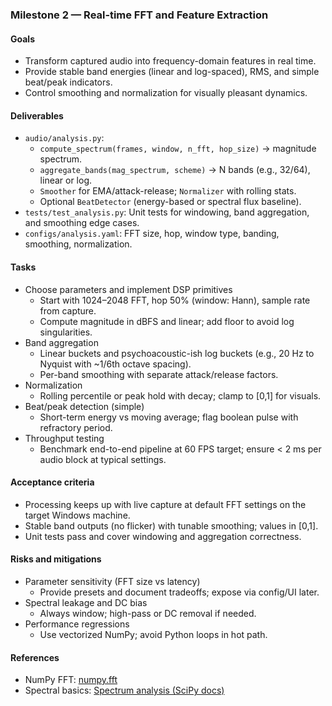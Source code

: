 ### Milestone 2 — Real‑time FFT and Feature Extraction

#### Goals
- Transform captured audio into frequency-domain features in real time.
- Provide stable band energies (linear and log-spaced), RMS, and simple beat/peak indicators.
- Control smoothing and normalization for visually pleasant dynamics.

#### Deliverables
- `audio/analysis.py`:
  - `compute_spectrum(frames, window, n_fft, hop_size)` → magnitude spectrum.
  - `aggregate_bands(mag_spectrum, scheme)` → N bands (e.g., 32/64), linear or log.
  - `Smoother` for EMA/attack-release; `Normalizer` with rolling stats.
  - Optional `BeatDetector` (energy-based or spectral flux baseline).
- `tests/test_analysis.py`: Unit tests for windowing, band aggregation, and smoothing edge cases.
- `configs/analysis.yaml`: FFT size, hop, window type, banding, smoothing, normalization.

#### Tasks
- Choose parameters and implement DSP primitives
  - Start with 1024–2048 FFT, hop 50% (window: Hann), sample rate from capture.
  - Compute magnitude in dBFS and linear; add floor to avoid log singularities.
- Band aggregation
  - Linear buckets and psychoacoustic-ish log buckets (e.g., 20 Hz to Nyquist with ~1/6th octave spacing).
  - Per-band smoothing with separate attack/release factors.
- Normalization
  - Rolling percentile or peak hold with decay; clamp to [0,1] for visuals.
- Beat/peak detection (simple)
  - Short-term energy vs moving average; flag boolean pulse with refractory period.
- Throughput testing
  - Benchmark end-to-end pipeline at 60 FPS target; ensure < 2 ms per audio block at typical settings.

#### Acceptance criteria
- Processing keeps up with live capture at default FFT settings on the target Windows machine.
- Stable band outputs (no flicker) with tunable smoothing; values in [0,1].
- Unit tests pass and cover windowing and aggregation correctness.

#### Risks and mitigations
- Parameter sensitivity (FFT size vs latency)
  - Provide presets and document tradeoffs; expose via config/UI later.
- Spectral leakage and DC bias
  - Always window; high-pass or DC removal if needed.
- Performance regressions
  - Use vectorized NumPy; avoid Python loops in hot path.

#### References
- NumPy FFT: [numpy.fft](https://numpy.org/doc/stable/reference/routines.fft.html)
- Spectral basics: [Spectrum analysis (SciPy docs)](https://docs.scipy.org/doc/scipy/tutorial/fft.html)
